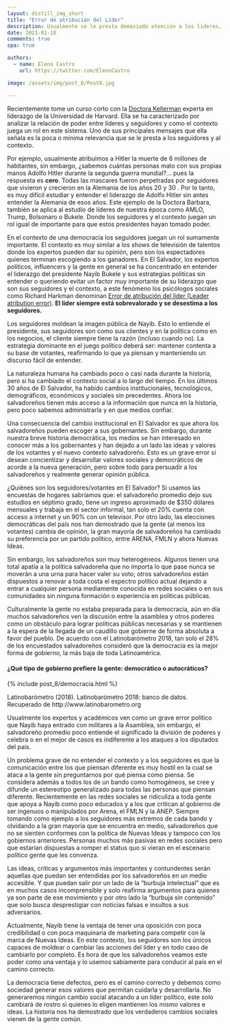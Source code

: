 ```yaml
---
layout: distill_img_short
title: "Error de atribución del Líder"
description: Usualmente se le presta demasiado atención a los lideres, dejando afuera del análisis social a los seguidores y el contexto.
date: 2021-01-18
comments: true
spa: true

authors:
  - name: Eleno Castro
    url: https://twitter.com/ElenoCastro

image: /assets/img/post_8/Post8.jpg

---
```

<p class="first-p"><span class="first-word">R</span>ecientemente tome un curso corto con la <a href="https://barbarakellerman.com/" target="blank">Doctora Kellerman</a> experta en liderazgo de la Universidad de Harvard. Ella se ha caracterizado por analizar la relación de poder entre líderes y seguidores y como el contexto juega un rol en este sistema. Uno de sus principales mensajes que ella señala es la poca o mínima relevancia que se le presta a los seguidores y al contexto. </p>

Por ejemplo, usualmente atribuimos a Hitler la muerte de 6 millones de habitantes, sin embargo, ¿sabemos cuántas personas mato con sus propias manos Adolfo Hitler durante la segunda guerra mundial?… pues la respuesta es <b>cero</b>. Todas las mascares fueron perpetradas por seguidores que vivieron y crecieron en la Alemania de los años 20 y 30 . Por lo tanto, es muy difícil estudiar y entender el liderazgo de Adolfo Hitler sin antes entender la Alemania de esos años. Este ejemplo de la Doctora Barbara, también se aplica al estudio de líderes de nuestra época como AMLO, Trump, Bolsonaro o Bukele. Donde los seguidores y el contexto juegan un rol igual de importante para que estos presidentes hayan tomado poder.

En el contexto de una democracia los seguidores juegan un rol sumamente importante. El contexto es muy similar a los shows de televisión de talentos donde los expertos pueden dar su opinión, pero son los espectadores quienes terminan escogiendo a los ganadores. En El Salvador, los expertos políticos, influencers y la gente en general se ha concentrado en entender el liderazgo del presidente Nayib Bukele y sus estrategias políticas sin entender o queriendo evitar un factor muy importante de su liderazgo que son sus seguidores y el contexto, a este fenómeno los psicólogos sociales como Richard Harkman denominan <a href = "https://www.apa.org/science/about/psa/2004/06/hackman" target= "blank">Error de atribución del líder (Leader atribution error)</a>. <b>El líder siempre está sobrevalorado y se desestima a los seguidores.</b>

Los seguidores moldean la imagen pública de Nayib. Esto lo entiende el presidente, sus seguidores son como sus clientes y en la política como en los negocios, el cliente siempre tiene la razón (incluso cuando no). La estrategia dominante en el juego político deberá ser: mantener contenta a su base de votantes, reafirmando lo que ya piensan y manteniendo un discurso fácil de entender.

La naturaleza humana ha cambiado poco o casi nada durante la historia, pero si ha cambiado el contexto social a lo largo del tiempo. En los últimos 30 años de El Salvador, ha habido cambios institucionales, tecnológicos, demográficos, económicos y sociales sin precedentes. Ahora los salvadoreños tienen más acceso a la información que nunca en la historia, pero poco sabemos administrarla y en que medios confiar.

Una consecuencia del cambio institucional en El Salvador es que ahora los salvadoreños pueden escoger a sus gobernantes. Sin embargo, durante nuestra breve historia democrática, los medios se han interesado en conocer más a los gobernantes y han dejado a un lado las ideas y valores de los votantes y el nuevo contexto salvadoreño. Esto es un grave error si desean concientizar y desarrollar valores sociales y democráticos de acorde a la nueva generación, pero sobre todo para persuadir a los salvadoreños y realmente generar opinión pública.

¿Quiénes son los seguidores/votantes en El Salvador? Si usamos las encuestas de hogares sabríamos que: el salvadoreño promedio dejo sus estudios en séptimo grado, tiene un ingreso aproximado de $350 dólares mensuales y trabaja en el sector informal, tan solo el 20% cuenta con acceso a internet y un 90% con un televisor. Por otro lado, las elecciones democráticas del país nos han demostrado que la gente (al menos los votantes) cambia de opinión, la gran mayoría de salvadoreños ha cambiado su preferencia por un partido político, entre ARENA, FMLN y ahora Nuevas Ideas. 

Sin embargo, los salvadoreños son muy heterogéneos. Algunos tienen una total apatía a la política salvadoreña que no importa lo que pase nunca se moverán a una urna para hacer valer su voto; otros salvadoreños están dispuestos a renovar a toda costa el espectro político actual dejando a entrar a cualquier persona mediamente conocida en redes sociales o en sus comunidades sin ninguna formación o experiencia en políticas públicas. 

Culturalmente la gente no estaba preparada para la democracia, aún en día muchos salvadoreños ven la discusión entre la asamblea y otros poderes como un obstáculo para lograr políticas públicas necesarias y se mantienen a la espera de la llegada de un caudillo que gobierne de forma absoluta a favor del pueblo. De acuerdo con el Latinobarómetro 2018, tan solo el 28% de los encuestados salvadoreños consideró que la democracia es la mejor forma de gobierno, la más baja de toda Latinoamérica.

#### ¿Qué tipo de gobierno prefiere la gente: democrático o autocráticos?
{% include post_8/democracia.html %}
<div class="caption">
   Latinobarómetro (2018). Latinobarómetro 2018: banco de datos. Recuperado de http://www.latinobarometro.org
</div>

Usualmente los expertos y académicos ven como un grave error político que Nayib haya entrado con militares a la Asamblea, sin embargo, el salvadoreño promedio poco entiende el significado la división de poderes y celebra o en el mejor de casos es indiferente a los ataques a los diputados del país.

Un problema grave de no entender el contexto y a los seguidores es que la comunicación entre los que piensan diferente es muy hostil en la cual se ataca a la gente sin preguntarnos por qué piensa como piensa. Se considera además a todos los de un bando como homogéneos, se cree y difunde un estereotipo generalizado para todas las personas que piensan diferente. Recientemente en las redes sociales se ridiculiza a toda gente que apoya a Nayib como poco educados y a los que critican al gobierno de ser ingenuos o manipulados por Arena, el FMLN y la ANEP. Siempre tomando como ejemplo a los seguidores más extremos de cada bando y olvidando a la gran mayoría que se encuentra en medio, salvadoreños que no se sienten conformes con la política de Nuevas Ideas y tampoco con los gobiernos anteriores. Personas muchos más pasivas en redes sociales pero que estarían dispuestas a romper el status quo si vieran en el escenario político gente que les convenza.

Las ideas, criticas y argumentos más importantes y contundentes serán aquellas que puedan ser entendidas por los salvadoreños en un medio accesible. Y que puedan salir por un lado de la “burbuja intelectual” que es en muchos casos incomprensible y solo reafirma argumentos para quienes ya son parte de ese movimiento y por otro lado la “burbuja sin contenido” que solo busca desprestigiar con noticias falsas e insultos a sus adversarios.

Actualmente, Nayib tiene la ventaja de tener una oposición con poca credibilidad o con poca maquinaria de marketing para competir con la marca de Nuevas Ideas. En este contexto, los seguidores son los únicos capaces de moldear o cambiar las acciones del líder y en todo caso de cambiarlo por completo. Es hora de que los salvadoreños veamos este poder como una ventaja y lo usemos sabiamente para conducir al país en el camino correcto.

La democracia tiene defectos, pero es el camino correcto y debemos como sociedad generar esos valores que permitan cuidarla y desarrollarla. No generaremos ningún cambio social atacando a un líder político, este solo cambiará de rostro si quienes lo eligen mantienen los mismo valores e ideas. La historia nos ha demostrado que los verdaderos cambios sociales vienen de la gente común. 
